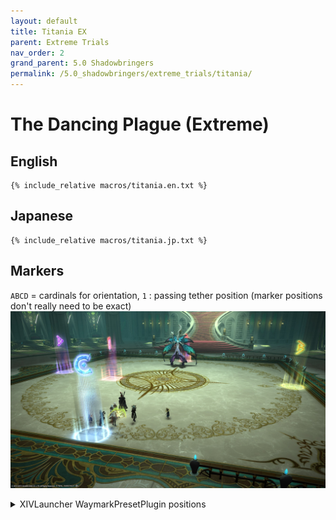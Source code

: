 ```yaml
---
layout: default
title: Titania EX
parent: Extreme Trials
nav_order: 2
grand_parent: 5.0 Shadowbringers
permalink: /5.0_shadowbringers/extreme_trials/titania/
---
```


# The Dancing Plague (Extreme)

## English
```
{% include_relative macros/titania.en.txt %}
```

## Japanese
```
{% include_relative macros/titania.jp.txt %}
```

## Markers

`ABCD` = cardinals for orientation, `1` : passing tether position
(marker positions don't really need to be exact)
![](images/markers.jpg)
<details markdown=block>
<summary>XIVLauncher WaymarkPresetPlugin positions</summary>

```json
{
  "Name":"Titania EX",
  "MapID":658,
  "A":{"X":100.0,"Y":0.0,"Z":81.5,"ID":0,"Active":true},
  "B":{"X":118.5,"Y":0.0,"Z":100.0,"ID":1,"Active":true},
  "C":{"X":100.0,"Y":0.0,"Z":118.5,"ID":2,"Active":true},
  "D":{"X":81.5,"Y":0.0,"Z":100.0,"ID":3,"Active":true},
  "One":{"X":91.5,"Y":0.0,"Z":100.0,"ID":4,"Active":true},
  "Two":{"X":0.0,"Y":0.0,"Z":0.0,"ID":5,"Active":false},
  "Three":{"X":0.0,"Y":0.0,"Z":0.0,"ID":6,"Active":false},
  "Four":{"X":0.0,"Y":0.0,"Z":0.0,"ID":7,"Active":false}
}
```

</details>

<script data-goatcounter="https://tuufless.goatcounter.com/count"
        async src="//gc.zgo.at/count.js"></script>
